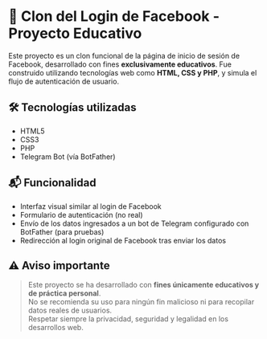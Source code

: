 # 🔐 Clon del Login de Facebook - Proyecto Educativo

Este proyecto es un clon funcional de la página de inicio de sesión de Facebook, desarrollado con fines **exclusivamente educativos**. Fue construido utilizando tecnologías web como **HTML, CSS y PHP**, y simula el flujo de autenticación de usuario.

## 🛠️ Tecnologías utilizadas

- HTML5
- CSS3
- PHP
- Telegram Bot (vía BotFather)

## 📬 Funcionalidad

- Interfaz visual similar al login de Facebook
- Formulario de autenticación (no real)
- Envío de los datos ingresados a un bot de Telegram configurado con BotFather (para pruebas)
- Redirección al login original de Facebook tras enviar los datos

## ⚠️ Aviso importante

> Este proyecto se ha desarrollado con **fines únicamente educativos y de práctica personal**.  
No se recomienda su uso para ningún fin malicioso ni para recopilar datos reales de usuarios.  
Respetar siempre la privacidad, seguridad y legalidad en los desarrollos web.

